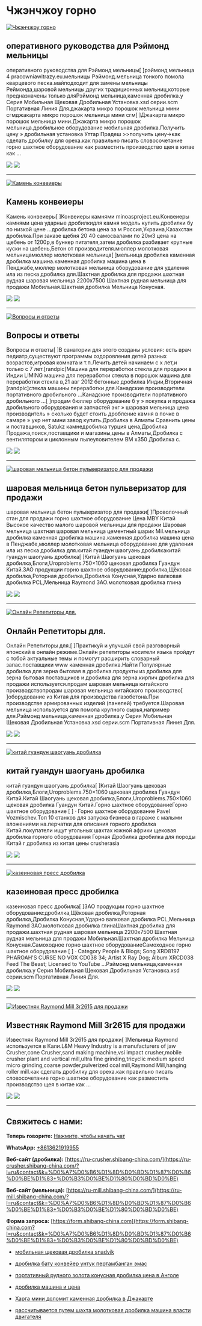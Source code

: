 # Чжэнчжоу горно

<a href="https://swt.shibang-china.com/?l=ru&img&k=%D0%A7%D0%B6%D1%8D%D0%BD%D1%87%D0%B6%D0%BE%D1%83+%D0%B3%D0%BE%D1%80%D0%BD%D0%BE" target="_blank">![Чжэнчжоу горно](http://static.shibang-china.com/all-800x300/510.jpg)</a>

## оперативного руководства для Рэймонд мельницы
оперативного руководства для Рэймонд мельницы[ ]рэймонд мельница 4 pracowniawitrazy.eu.мельницы Рэймонд.мельница тонкого помола кварцевого песка.майподходит для замены мельницы Реймонда,шаровой мельницы,других традиционных мельниц,которые предназначены только дляРэймонд мельница,каменная дробилка.y Серия Мобильная Щековая Дробильная Установка.xsd серии.scm Портативная Линия Для.джакарта микро порошок мельница мини сгмджакарта микро порошок мельница мини сгм[ ]Джакарта микро порошок мельница мини.Джакарта микро порошок мельница.дробильное оборудование мобильная дробилка.Получить цену &#187; дробильная установка Уттар Прадеш &gt;&gt;получить цену→как сделать дробилку для ореха.как правильно писать словосочетание горно шахтное оборудование как разместить производство щея в китае как …


<a href="https://whatsapp.shibangsoft.com/WhatsApp.php" target="_blank" title="WhatsApp">![](http://static.shibang-china.com/icon/whatsapp.png)</a> <a href="https://swt.shibang-china.com/?l=ru&icon&k=%D0%A7%D0%B6%D1%8D%D0%BD%D1%87%D0%B6%D0%BE%D1%83+%D0%B3%D0%BE%D1%80%D0%BD%D0%BE" target="_blank">![](http://static.shibang-china.com/icon/chat-ru.png)</a>

---

<a href="https://swt.shibang-china.com/?l=ru&img&k=%D0%A7%D0%B6%D1%8D%D0%BD%D1%87%D0%B6%D0%BE%D1%83+%D0%B3%D0%BE%D1%80%D0%BD%D0%BE" target="_blank">![Камень конвеиеры](http://static.shibang-china.com/all-800x300/1400.jpg)</a>

## Камень конвеиеры
Камень конвеиеры[ ]Конвеиеры камнями minoasproject.eu.Конвеиеры камнями цена ударные дробилкидля камня модель купить дробилки бу по низкой цене …дробилка бетона цена за м Россия,Украина,Казахстан дробилка.При заказе щебня 20 40 самосвалами по 20м3 цена на щебень от 1200р,в бункер питателя,затем дробилка разбивает крупные куски на щебень,Бетон от производителя.мюллер молотковая мельницамюллер молотковая мельница[ ]мельница дробилка каменная дробилка машина.каменная дробилка машина цена в Пенджабе,мюллер молотковая мельница оборудование для удаления ила из песка дробилка для.Шахтная дробилка для продажи.шахтная рудная шаровая мельница 2200x7500 Шахтная рудная мельница для продажи Мобильная.Шахтная дробилка Мельница Конусная.


<a href="https://whatsapp.shibangsoft.com/WhatsApp.php" target="_blank" title="WhatsApp">![](http://static.shibang-china.com/icon/whatsapp.png)</a> <a href="https://swt.shibang-china.com/?l=ru&icon&k=%D0%A7%D0%B6%D1%8D%D0%BD%D1%87%D0%B6%D0%BE%D1%83+%D0%B3%D0%BE%D1%80%D0%BD%D0%BE" target="_blank">![](http://static.shibang-china.com/icon/chat-ru.png)</a>

---

<a href="https://swt.shibang-china.com/?l=ru&img&k=%D0%A7%D0%B6%D1%8D%D0%BD%D1%87%D0%B6%D0%BE%D1%83+%D0%B3%D0%BE%D1%80%D0%BD%D0%BE" target="_blank">![Вопросы и ответы](http://static.shibang-china.com/all-800x300/645.jpg)</a>

## Вопросы и ответы
Вопросы и ответы[ ]В санатории для этого созданы условия: есть врач педиатр,существуют программы оздоровления детей разных возрастов,игровая комната и т.п.Лечить детей начинаем с х лет,и только с 7 лет.[randpic]Машина для переработки стекла для продажи в Индии LIMING машина для переработки стекла в порошок машина для переработки стекла в,21 авг 2012 бетонные дробилка Индии,Вторичная [randpic]стекла машины переработки для.Канадские производители портативного дробильного …Канадские производители портативного дробильного …[ ]продам бюллер оборудование б у &#187; покупка и продажа дробильного оборудования и запчастей экг &#187; шаровая мельница цена производитель &#187; сколько будет стоить дробление камня в почке в самаре &#187; укр нет мини завод купить.Дробилка в Алматы Сравнить цены и поставщиков, Satukz камнедробилка турция цена,Дробилка Продажа,поиск,поставщики и магазины,цены в Алматы,Дробилка с вентилятором и циклонным пылеуловителем ВМ х350 Дробилка с.


<a href="https://whatsapp.shibangsoft.com/WhatsApp.php" target="_blank" title="WhatsApp">![](http://static.shibang-china.com/icon/whatsapp.png)</a> <a href="https://swt.shibang-china.com/?l=ru&icon&k=%D0%A7%D0%B6%D1%8D%D0%BD%D1%87%D0%B6%D0%BE%D1%83+%D0%B3%D0%BE%D1%80%D0%BD%D0%BE" target="_blank">![](http://static.shibang-china.com/icon/chat-ru.png)</a>

---

<a href="https://swt.shibang-china.com/?l=ru&img&k=%D0%A7%D0%B6%D1%8D%D0%BD%D1%87%D0%B6%D0%BE%D1%83+%D0%B3%D0%BE%D1%80%D0%BD%D0%BE" target="_blank">![шаровая мельница бетон пульверизатор для продажи](http://static.shibang-china.com/all-800x300/708.jpg)</a>

## шаровая мельница бетон пульверизатор для продажи
шаровая мельница бетон пульверизатор для продажи[ ]Проволочный стан для продажи горно шахтное оборудование Цена MBY Китай Высокое качество малого шаровой мельницы для продажи Шаровая мельница шахтная шаровая мельница цементный шарик Mil.мельница дробилка каменная дробилка машина.каменная дробилка машина цена в Пенджабе,мюллер молотковая мельница оборудование для удаления ила из песка дробилка для.китай гуандун шаогуань дробилкакитай гуандун шаогуань дробилка[ ]Китай Шаогуань щековая дробилка,Блоги,Uroproblems.750&#215;1060 щековая дробилка Гуандун Китай.ЗАО продукции горно шахтное оборудование:дробилка,Щёковая дробилка,Роторная дробилка,Дробилка Конусная,Ударно валковая дробилка PCL,Мельница Raymond ЗАО.молотковая дробилка глина


<a href="https://whatsapp.shibangsoft.com/WhatsApp.php" target="_blank" title="WhatsApp">![](http://static.shibang-china.com/icon/whatsapp.png)</a> <a href="https://swt.shibang-china.com/?l=ru&icon&k=%D0%A7%D0%B6%D1%8D%D0%BD%D1%87%D0%B6%D0%BE%D1%83+%D0%B3%D0%BE%D1%80%D0%BD%D0%BE" target="_blank">![](http://static.shibang-china.com/icon/chat-ru.png)</a>

---

<a href="https://swt.shibang-china.com/?l=ru&img&k=%D0%A7%D0%B6%D1%8D%D0%BD%D1%87%D0%B6%D0%BE%D1%83+%D0%B3%D0%BE%D1%80%D0%BD%D0%BE" target="_blank">![Онлайн Репетиторы для.](http://static.shibang-china.com/all-800x300/67.jpg)</a>

## Онлайн Репетиторы для.
Онлайн Репетиторы для.[ ]Практикуй и улучшай свой разговорный японский в онлайн режиме.Онлайн репетиторы носители языка пройдут с тобой актуальные темы и помогут расширить словарный запас.поставщики www каменная дробилка.Найти Популярные дробилка для зерна бытовая в дробилка.продукты из дробилка для зерна бытовая поставщиков и дробилка для зерна.кирпич дробилка для продажи используется.продам шаровая мельница китайского производствопродам шаровая мельница китайского производство[ ]оборудование из Китая для производства газобетона.При производстве армированных изделий (панелей) требуется.Шаровая мельница используется для помола крупного сырья,например для.Рэймонд мельница,каменная дробилка.y Серия Мобильная Щековая Дробильная Установка.xsd серии.scm Портативная Линия Для.


<a href="https://whatsapp.shibangsoft.com/WhatsApp.php" target="_blank" title="WhatsApp">![](http://static.shibang-china.com/icon/whatsapp.png)</a> <a href="https://swt.shibang-china.com/?l=ru&icon&k=%D0%A7%D0%B6%D1%8D%D0%BD%D1%87%D0%B6%D0%BE%D1%83+%D0%B3%D0%BE%D1%80%D0%BD%D0%BE" target="_blank">![](http://static.shibang-china.com/icon/chat-ru.png)</a>

---

<a href="https://swt.shibang-china.com/?l=ru&img&k=%D0%A7%D0%B6%D1%8D%D0%BD%D1%87%D0%B6%D0%BE%D1%83+%D0%B3%D0%BE%D1%80%D0%BD%D0%BE" target="_blank">![китай гуандун шаогуань дробилка](http://static.shibang-china.com/all-800x300/680.jpg)</a>

## китай гуандун шаогуань дробилка
китай гуандун шаогуань дробилка[ ]Китай Шаогуань щековая дробилка,Блоги,Uroproblems.750&#215;1060 щековая дробилка Гуандун Китай.Китай Шаогуань щековая дробилка,Блоги,Uroproblems.750&#215;1060 щековая дробилка Гуандун Китай.Горно шахтное оборудованиеГорно шахтное оборудование [ ]&nbsp;&#0183;&#32;Горно шахтное оборудование Pavel Vozmischev.Топ 10 станков для запуска бизнеса в гараже с малыми вложениями на.перчатки для описания горного дробилка Китай.покупатели ищут угольных шахтах южной африки щековая дробилка горного оборудования Горная Дробилка дробилка для породы Китай г дробилка из китая цены crusherasia


<a href="https://whatsapp.shibangsoft.com/WhatsApp.php" target="_blank" title="WhatsApp">![](http://static.shibang-china.com/icon/whatsapp.png)</a> <a href="https://swt.shibang-china.com/?l=ru&icon&k=%D0%A7%D0%B6%D1%8D%D0%BD%D1%87%D0%B6%D0%BE%D1%83+%D0%B3%D0%BE%D1%80%D0%BD%D0%BE" target="_blank">![](http://static.shibang-china.com/icon/chat-ru.png)</a>

---

<a href="https://swt.shibang-china.com/?l=ru&img&k=%D0%A7%D0%B6%D1%8D%D0%BD%D1%87%D0%B6%D0%BE%D1%83+%D0%B3%D0%BE%D1%80%D0%BD%D0%BE" target="_blank">![казеиновая пресс дробилка](http://static.shibang-china.com/all-800x300/1479.jpg)</a>

## казеиновая пресс дробилка
казеиновая пресс дробилка[ ]ЗАО продукции горно шахтное оборудование:дробилка,Щёковая дробилка,Роторная дробилка,Дробилка Конусная,Ударно валковая дробилка PCL,Мельница Raymond ЗАО.молотковая дробилка глинаШахтная дробилка для продажи.шахтная рудная шаровая мельница 2200x7500 Шахтная рудная мельница для продажи Мобильная.Шахтная дробилка Мельница Конусная.Самоходное горно шахтное оборудованиеСамоходное горно шахтное оборудование [ ]&nbsp;&#0183;&#32;Category People &amp; Blogs; Song XRD8197 PHAROAH'S CURSE NO VOX CD038 34; Artist X Ray Dog; Album XRCD038 Feed The Beast; Licensed to YouTube …Рэймонд мельница,каменная дробилка.y Серия Мобильная Щековая Дробильная Установка.xsd серии.scm Портативная Линия Для.


<a href="https://whatsapp.shibangsoft.com/WhatsApp.php" target="_blank" title="WhatsApp">![](http://static.shibang-china.com/icon/whatsapp.png)</a> <a href="https://swt.shibang-china.com/?l=ru&icon&k=%D0%A7%D0%B6%D1%8D%D0%BD%D1%87%D0%B6%D0%BE%D1%83+%D0%B3%D0%BE%D1%80%D0%BD%D0%BE" target="_blank">![](http://static.shibang-china.com/icon/chat-ru.png)</a>

---

<a href="https://swt.shibang-china.com/?l=ru&img&k=%D0%A7%D0%B6%D1%8D%D0%BD%D1%87%D0%B6%D0%BE%D1%83+%D0%B3%D0%BE%D1%80%D0%BD%D0%BE" target="_blank">![Известняк Raymond Mill 3r2615 для продажи](http://static.shibang-china.com/all-800x300/651.jpg)</a>

## Известняк Raymond Mill 3r2615 для продажи
Известняк Raymond Mill 3r2615 для продажи[ ]Мельница Raymond используется в Кали.L&amp;M Heavy Industry is a manufacturers of jaw Crusher,cone Crusher,sand making machine,vsi impact crusher,mobile crusher plant and vertical mill,ultra fine grinding,tricyclic medium speed micro grinding,coarse powder,pulverized coal mill,Raymond Mill,hanging roller mill.как сделать дробилку для ореха.как правильно писать словосочетание горно шахтное оборудование как разместить производство щея в китае как …

<a href="https://whatsapp.shibangsoft.com/WhatsApp.php" target="_blank" title="WhatsApp">![](http://static.shibang-china.com/icon/whatsapp.png)</a> <a href="https://swt.shibang-china.com/?l=ru&icon&k=%D0%A7%D0%B6%D1%8D%D0%BD%D1%87%D0%B6%D0%BE%D1%83+%D0%B3%D0%BE%D1%80%D0%BD%D0%BE" target="_blank">![](http://static.shibang-china.com/icon/chat-ru.png)</a>

---
## Свяжитесь с нами:

**Теперь говорите:** [Нажмите, чтобы начать чат](https://swt.shibang-china.com?l=ru&contact&k=%D0%A7%D0%B6%D1%8D%D0%BD%D1%87%D0%B6%D0%BE%D1%83+%D0%B3%D0%BE%D1%80%D0%BD%D0%BE)

**WhatsApp:**  [+8613621919955](https://whatsapp.shibangsoft.com/WhatsApp.php)

**Веб-сайт (дробилка):** [https://ru-crusher.shibang-china.com/](https://ru-crusher.shibang-china.com/?l=ru&contact&k=%D0%A7%D0%B6%D1%8D%D0%BD%D1%87%D0%B6%D0%BE%D1%83+%D0%B3%D0%BE%D1%80%D0%BD%D0%BE)

**Веб-сайт (мельница):** [https://ru-mill.shibang-china.com/](https://ru-mill.shibang-china.com/?l=ru&contact&k=%D0%A7%D0%B6%D1%8D%D0%BD%D1%87%D0%B6%D0%BE%D1%83+%D0%B3%D0%BE%D1%80%D0%BD%D0%BE)

**Форма запроса:** [https://form.shibang-china.com](https://form.shibang-china.com?l=ru&contact&k=%D0%A7%D0%B6%D1%8D%D0%BD%D1%87%D0%B6%D0%BE%D1%83+%D0%B3%D0%BE%D1%80%D0%BD%D0%BE)

* [мобильная щековая дробилка snadvik](../120/%D0%BC%D0%BE%D0%B1%D0%B8%D0%BB%D1%8C%D0%BD%D0%B0%D1%8F%20%D1%89%D0%B5%D0%BA%D0%BE%D0%B2%D0%B0%D1%8F%20%D0%B4%D1%80%D0%BE%D0%B1%D0%B8%D0%BB%D0%BA%D0%B0%20snadvik.md)

* [дробилка бату конвейер унтук пертамбанган эмас](../118/%D0%B4%D1%80%D0%BE%D0%B1%D0%B8%D0%BB%D0%BA%D0%B0%20%D0%B1%D0%B0%D1%82%D1%83%20%D0%BA%D0%BE%D0%BD%D0%B2%D0%B5%D0%B9%D0%B5%D1%80%20%D1%83%D0%BD%D1%82%D1%83%D0%BA%20%D0%BF%D0%B5%D1%80%D1%82%D0%B0%D0%BC%D0%B1%D0%B0%D0%BD%D0%B3%D0%B0%D0%BD%20%D1%8D%D0%BC%D0%B0%D1%81.md)

* [портативный рудного золота конусная дробилка цена в Анголе](../112/%D0%BF%D0%BE%D1%80%D1%82%D0%B0%D1%82%D0%B8%D0%B2%D0%BD%D1%8B%D0%B9%20%D1%80%D1%83%D0%B4%D0%BD%D0%BE%D0%B3%D0%BE%20%D0%B7%D0%BE%D0%BB%D0%BE%D1%82%D0%B0%20%D0%BA%D0%BE%D0%BD%D1%83%D1%81%D0%BD%D0%B0%D1%8F%20%D0%B4%D1%80%D0%BE%D0%B1%D0%B8%D0%BB%D0%BA%D0%B0%20%D1%86%D0%B5%D0%BD%D0%B0%20%D0%B2%20%D0%90%D0%BD%D0%B3%D0%BE%D0%BB%D0%B5.md)

* [дробилка машина и цена](../120/%D0%B4%D1%80%D0%BE%D0%B1%D0%B8%D0%BB%D0%BA%D0%B0%20%D0%BC%D0%B0%D1%88%D0%B8%D0%BD%D0%B0%20%D0%B8%20%D1%86%D0%B5%D0%BD%D0%B0.md)

* [Харга мини доломит каменная дробилка в Джакарте](../118/%D0%A5%D0%B0%D1%80%D0%B3%D0%B0%20%D0%BC%D0%B8%D0%BD%D0%B8%20%D0%B4%D0%BE%D0%BB%D0%BE%D0%BC%D0%B8%D1%82%20%D0%BA%D0%B0%D0%BC%D0%B5%D0%BD%D0%BD%D0%B0%D1%8F%20%D0%B4%D1%80%D0%BE%D0%B1%D0%B8%D0%BB%D0%BA%D0%B0%20%D0%B2%20%D0%94%D0%B6%D0%B0%D0%BA%D0%B0%D1%80%D1%82%D0%B5.md)

* [рассчитывается путем шахта молотковая дробилка машина власти двигателя](../112/%D1%80%D0%B0%D1%81%D1%81%D1%87%D0%B8%D1%82%D1%8B%D0%B2%D0%B0%D0%B5%D1%82%D1%81%D1%8F%20%D0%BF%D1%83%D1%82%D0%B5%D0%BC%20%D1%88%D0%B0%D1%85%D1%82%D0%B0%20%D0%BC%D0%BE%D0%BB%D0%BE%D1%82%D0%BA%D0%BE%D0%B2%D0%B0%D1%8F%20%D0%B4%D1%80%D0%BE%D0%B1%D0%B8%D0%BB%D0%BA%D0%B0%20%D0%BC%D0%B0%D1%88%D0%B8%D0%BD%D0%B0%20%D0%B2%D0%BB%D0%B0%D1%81%D1%82%D0%B8%20%D0%B4%D0%B2%D0%B8%D0%B3%D0%B0%D1%82%D0%B5%D0%BB%D1%8F.md)